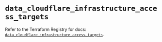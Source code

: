 # `data_cloudflare_infrastructure_access_targets`

Refer to the Terraform Registry for docs: [`data_cloudflare_infrastructure_access_targets`](https://registry.terraform.io/providers/cloudflare/cloudflare/4.45.0/docs/data-sources/infrastructure_access_targets).
